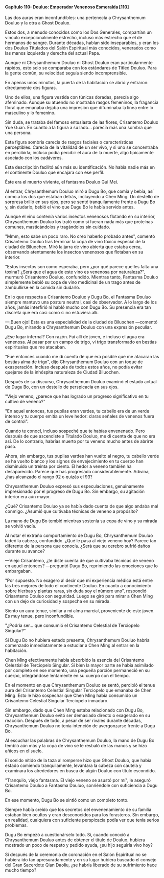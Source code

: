 
#### Capítulo 110: Douluo: Emperador Venenoso Esmeralda [110]

Las dos auras eran inconfundibles: una pertenecía a Chrysanthemum Douluo y la otra a Ghost Douluo.

Estos dos, a menudo conocidos como los Dos Generales, compartían un vínculo excepcionalmente estrecho, incluso más estrecho que el de hermanos de sangre. Durante décadas, habían sido inseparables, y eran los dos Douluo Titulados del Salón Espiritual más conocidos, venerados como las manos izquierda y derecha del actual Papa.

Aunque ni Chrysanthemum Douluo ni Ghost Douluo eran particularmente rápidos, esto solo se comparaba con los estándares de Titled Douluo. Para la gente común, su velocidad seguía siendo incomprensible.

En apenas unos minutos, la puerta de la habitación se abrió y entraron directamente dos figuras.

Uno de ellos, una figura vestida con túnicas doradas, parecía algo afeminado. Aunque su atuendo no mostraba rasgos femeninos, la fragancia floral que emanaba dejaba una impresión que difuminaba la línea entre lo masculino y lo femenino.

Sin duda, se trataba del famoso entusiasta de las flores, Crisantemo Douluo Yue Guan. En cuanto a la figura a su lado... parecía más una sombra que una persona.

Esta figura sombría carecía de rasgos faciales o características perceptibles. Carecía de la vitalidad de un ser vivo, y si uno se concentraba en percibirla, incluso podía percibir el aura de la muerte, algo típicamente asociado con los cadáveres.

Esta descripción facilitó aún más su identificación. No había nadie más en el continente Douluo que encajara con ese perfil.

Éste era el muerto viviente, el fantasma Douluo Gui Mei.

Al entrar, Chrysanthemum Douluo miró a Dugu Bo, que comía y bebía, así como a los dos que estaban detrás, incluyendo a Chen Ming. Un destello de sorpresa brilló en sus ojos, pero se sentó tranquilamente frente a Dugu Bo y, sin dudarlo, bebió el vino que Dugu Bo le había servido antes.

Aunque el vino contenía varios insectos venenosos flotando en su interior, Chrysanthemum Douluo los trató como si fueran nada más que proteínas comunes, masticándolos y tragándolos sin cuidado.

"Mmm, esto sabe un poco raro. No creo haberlo probado antes", comentó Crisantemo Douluo tras terminar la copa de vino tóxico especial de la ciudad de Biluochen. Miró la jarra de vino abierta que estaba cerca, observando atentamente los insectos venenosos que flotaban en su interior.

"Estos insectos son como esperaba, pero ¿por qué parece que les falta una toxina? ¿Será que el agua de este vino es venenosa por naturaleza?", murmuró Crisantemo Douluo, confundido. Mientras tanto, Fantasma Douluo simplemente bebió su copa de vino medicinal de un trago antes de zambullirse en la comida sin dudarlo.

En lo que respecta a Crisantemo Douluo y Dugu Bo, el Fantasma Douluo siempre mantuvo una postura neutral, casi de observador. A lo largo de los años, jamás interfirió ni habló mucho con Dugu Bo. Su presencia era tan discreta que era casi como si no estuviera allí.

—¡Buen ojo! Esta es una especialidad de la ciudad de Biluochen —comentó Dugu Bo, mirando a Chrysanthemum Douluo con una expresión peculiar.

¿Ese lugar infernal? Con razón. Fui allí de joven, e incluso el agua era venenosa. Al pasar por un campo de trigo, vi trigo transformado en bestias espirituales que me atacaban.

"Fue entonces cuando me di cuenta de que era posible que me atacaran las bestias alma de trigo", dijo Chrysanthemum Douluo con un toque de exasperación. Incluso después de todos estos años, no podía evitar quejarse de la inhóspita naturaleza de Ciudad Biluochen.

Después de su discurso, Chrysanthemum Douluo examinó el estado actual de Dugu Bo, con un destello de perspicacia en sus ojos.

"Viejo veneno, ¿parece que has logrado un progreso significativo en tu cultivo de veneno?"

"En aquel entonces, tus pupilas eran verdes, tu cabello era de un verde intenso y tu cuerpo emitía un leve hedor: claras señales de venenos fuera de control".

Cuando te conocí, incluso sospeché que te habías envenenado. Pero después de que ascendiste a Titulado Douluo, me di cuenta de que no era así. De lo contrario, habrías muerto por tu veneno mucho antes de abrirte paso.

Ahora, sin embargo, tus pupilas verdes han vuelto al negro, tu cabello verde se ha vuelto blanco y los signos de envejecimiento en tu cuerpo han disminuido un treinta por ciento. El hedor a veneno también ha desaparecido. Parece que has progresado considerablemente. Adivina, ¿has alcanzado el rango 92 o quizás el 93?

Chrysanthemum Douluo expresó sus especulaciones, genuinamente impresionado por el progreso de Dugu Bo. Sin embargo, su agitación interior era aún mayor.

¿Qué? Crisantemo Douluo ya se había dado cuenta de que algo andaba mal conmigo. ¿Asumió que cultivaba técnicas de veneno a propósito?

La mano de Dugu Bo tembló mientras sostenía su copa de vino y su mirada se volvió vacía.

Al notar el extraño comportamiento de Dugu Bo, Chrysanthemum Douluo ladeó la cabeza, confundido. ¿Qué le pasa al viejo veneno hoy? Parece tan diferente de la persona que conocía. ¿Será que su cerebro sufrió daños durante su avance?

—Viejo Crisantemo, ¿te diste cuenta de que cultivaba técnicas de veneno en aquel entonces? —preguntó Dugu Bo, reprimiendo las emociones que lo embargaban.

"Por supuesto. No exagero al decir que mi experiencia médica está entre las tres mejores de todo el continente Douluo. En cuanto a conocimiento sobre hierbas y plantas raras, sin duda soy el número uno", respondió Crisantemo Douluo con seguridad. Luego se giró para mirar a Chen Ming con un dejo de curiosidad y sospecha en su mirada.

Siento un aura tenue, similar a mi alma marcial, proveniente de este joven. Es muy tenue, pero inconfundible.

"¿Podría ser... que consumió el Crisantemo Celestial de Terciopelo Singular?"

Si Dugu Bo no hubiera estado presente, Chrysanthemum Douluo habría comenzado inmediatamente a estudiar a Chen Ming al entrar en la habitación.

Chen Ming efectivamente había absorbido la esencia del Crisantemo Celestial de Terciopelo Singular. Si bien la mayor parte se había asimilado por completo en ese momento, una pequeña porción permaneció en su cuerpo, integrándose lentamente en su cuerpo con el tiempo.

En el momento en que Chrysanthemum Douluo se sentó, percibió el tenue aura del Crisantemo Celestial Singular Terciopelo que emanaba de Chen Ming. Esto le hizo sospechar que Chen Ming había consumido un Crisantemo Celestial Singular Terciopelo inmaduro.

Sin embargo, dado que Chen Ming estaba relacionado con Dugu Bo, Chrysanthemum Douluo evitó ser demasiado directo o exagerado en su reacción. Después de todo, a pesar de ser rivales durante décadas, Chrysanthemum Douluo no tenía intención de avergonzarse frente a Dugu Bo.

Al escuchar las palabras de Chrysanthemum Douluo, la mano de Dugu Bo tembló aún más y la copa de vino se le resbaló de las manos y se hizo añicos en el suelo.

El sonido nítido de la taza al romperse hizo que Ghost Douluo, que había estado comiendo tranquilamente, levantara la cabeza con cautela y examinara los alrededores en busca de algún Douluo con título escondido.

"Tranquilo, viejo fantasma. El viejo veneno se asustó por mí", le aseguró Crisantemo Douluo a Fantasma Douluo, sonriéndole con suficiencia a Dugu Bo.

En ese momento, Dugu Bo se sintió como un completo tonto.

Siempre había creído que los secretos del envenenamiento de su familia estaban bien ocultos y eran desconocidos para los forasteros. Sin embargo, en realidad, cualquiera con suficiente perspicacia podía ver que tenía serios problemas.

Dugu Bo empezó a cuestionárselo todo. Si, cuando conoció a Chrysanthemum Douluo antes de obtener el título de Douluo, hubiera mostrado un poco de respeto y pedido ayuda, ¿su hijo seguiría vivo hoy?

Si después de la ceremonia de coronación en el Salón Espiritual no se hubiera ido tan apresuradamente y en su lugar hubiera buscado el consejo del Gran Sacerdote Qian Daoliu, ¿se habría liberado de su sufrimiento hace mucho tiempo?